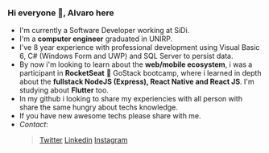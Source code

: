 ### Hi everyone 👋, Alvaro here

- I'm currently a Software Developer working at SiDi.
- I'm a **computer engineer** graduated in UNIRP.
- I've 8 year experience with professional development using Visual Basic 6, C# (Windows Form and UWP) and SQL Server to persist data.
- By now i'm looking to learn about the **web/mobile ecosystem**, i was a participant in **RocketSeat** 🚀 GoStack bootcamp, where i learned in depth about the **fullstack NodeJS (Express), React Native and React JS**. I'm studying about **Flutter** too.
- In my github i looking to share my experiencies with all person with share the same hungry about techs knowledge.
- If you have new awesome techs please share with me.
- *Contact*: 
  > [Twitter](https://twitter.com/AlvaroSouSilva) 
  > [Linkedin](https://www.linkedin.com/in/alvarosouzaesilva) 
  > [Instagram](https://www.instagram.com/alvarosouza_s)
